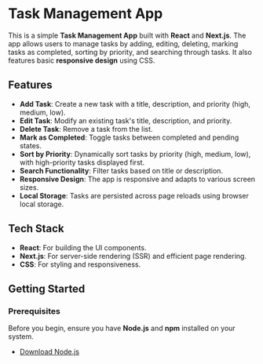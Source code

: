 # Task Management App

This is a simple **Task Management App** built with **React** and **Next.js**. The app allows users to manage tasks by adding, editing, deleting, marking tasks as completed, sorting by priority, and searching through tasks. It also features basic **responsive design** using CSS.

## Features

- **Add Task**: Create a new task with a title, description, and priority (high, medium, low).
- **Edit Task**: Modify an existing task's title, description, and priority.
- **Delete Task**: Remove a task from the list.
- **Mark as Completed**: Toggle tasks between completed and pending states.
- **Sort by Priority**: Dynamically sort tasks by priority (high, medium, low), with high-priority tasks displayed first.
- **Search Functionality**: Filter tasks based on title or description.
- **Responsive Design**: The app is responsive and adapts to various screen sizes.
- **Local Storage**: Tasks are persisted across page reloads using browser local storage.

## Tech Stack

- **React**: For building the UI components.
- **Next.js**: For server-side rendering (SSR) and efficient page rendering.
- **CSS**: For styling and responsiveness.

## Getting Started

### Prerequisites

Before you begin, ensure you have **Node.js** and **npm** installed on your system.

- [Download Node.js](https://nodejs.org/)

